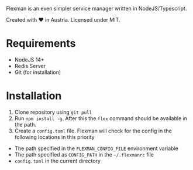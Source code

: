Flexman is an even simpler service manager written in NodeJS/Typescript.

Created with ❤️ in Austria. Licensed under MIT.

# Requirements
- NodeJS 14+
- Redis Server
- Git (for installation)

# Installation
1. Clone repository using `git pull`
2. Run `npm install -g`. After this the `flex` command should be available in the path.
3. Create a `config.toml` file. Flexman will check for the config in the following locations in this priority
- The path specified in the `FLEXMAN_CONFIG_FILE` environment variable
- The path specified as `CONFIG_PATH` in the `~/.flexmanrc` file
- `config.toml` in the current directory
